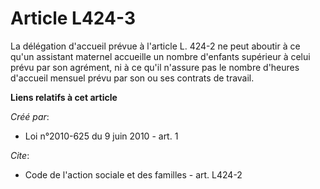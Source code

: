 # Article L424-3

La délégation d'accueil prévue à l'article L. 424-2 ne peut aboutir à ce qu'un assistant maternel accueille un nombre
d'enfants supérieur à celui prévu par son agrément, ni à ce qu'il n'assure pas le nombre d'heures d'accueil mensuel prévu par
son ou ses contrats de travail.

**Liens relatifs à cet article**

_Créé par_:

  - Loi n°2010-625 du 9 juin 2010 - art. 1

_Cite_:

  - Code de l'action sociale et des familles - art. L424-2
